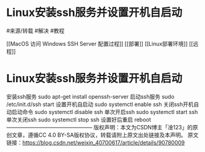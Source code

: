 # Linux安装ssh服务并设置开机自启动


#来源/转载
#解决 
#教程 


[[MacOS 访问 Windows SSH Server 配置过程]]
[[部署]]
[[Linux部署环境]]
[[远程]]


# Linux安装ssh服务并设置开机自启动

安装ssh服务
sudo apt-get install openssh-server
启动ssh服务
sudo /etc/init.d/ssh start
设置开机自启动
sudo systemctl enable ssh
关闭ssh开机自动启动命令
sudo systemctl disable ssh
单次开启ssh
sudo systemctl start ssh
单次关闭ssh
sudo systemctl stop ssh
设置好后重启
reboot
————————————————
版权声明：本文为CSDN博主「淦123」的原创文章，遵循CC 4.0 BY-SA版权协议，转载请附上原文出处链接及本声明。
原文链接：https://blog.csdn.net/weixin_40700617/article/details/90780009